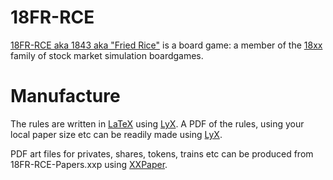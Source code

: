 18FR-RCE
========

[18FR-RCE aka 1843 aka "Fried
Rice"](https://www.boardgamegeek.com/boardgame/64570/1843) is a board
game: a member of the
[18xx](http://en.wikipedia.org/wiki/18XX) family of stock market
simulation boardgames.

Manufacture
===========

The rules are written in [LaTeX](http://www.latex-project.org/) using 
[LyX](http://lyx.org).  A PDF of the rules, using your local paper size 
etc can be readily made using [LyX](http://lyx.org).

PDF art files for privates, shares, tokens, trains etc can be produced from
18FR-RCE-Papers.xxp using [XXPaper](https://github.com/clearclaw/xxpaper).
